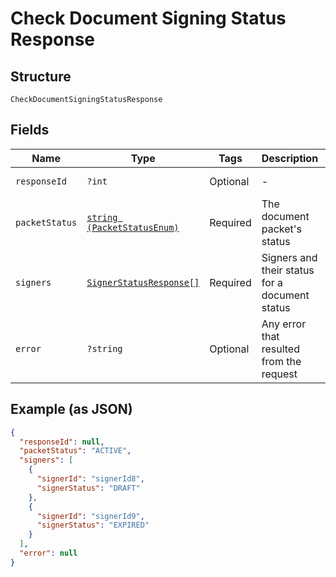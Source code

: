 
# Check Document Signing Status Response

## Structure

`CheckDocumentSigningStatusResponse`

## Fields

| Name | Type | Tags | Description | Getter | Setter |
|  --- | --- | --- | --- | --- | --- |
| `responseId` | `?int` | Optional | - | getResponseId(): ?int | setResponseId(?int responseId): void |
| `packetStatus` | [`string (PacketStatusEnum)`](../../doc/models/packet-status-enum.md) | Required | The document packet's status | getPacketStatus(): string | setPacketStatus(string packetStatus): void |
| `signers` | [`SignerStatusResponse[]`](../../doc/models/signer-status-response.md) | Required | Signers and their status for a document status | getSigners(): array | setSigners(array signers): void |
| `error` | `?string` | Optional | Any error that resulted from the request | getError(): ?string | setError(?string error): void |

## Example (as JSON)

```json
{
  "responseId": null,
  "packetStatus": "ACTIVE",
  "signers": [
    {
      "signerId": "signerId8",
      "signerStatus": "DRAFT"
    },
    {
      "signerId": "signerId9",
      "signerStatus": "EXPIRED"
    }
  ],
  "error": null
}
```

